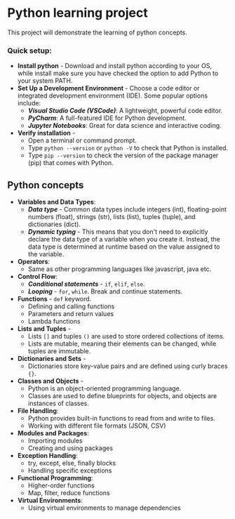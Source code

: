 # Python learning project
This project will demonstrate the learning of python concepts.

### Quick setup:
- **Install python** - Download and install python according to your OS, while install make sure you have checked the option to add Python to your system PATH.
- **Set Up a Development Environment** - Choose a code editor or integrated development environment (IDE). Some popular options include:
    - ***Visual Studio Code (VSCode)***: A lightweight, powerful code editor.
    - ***PyCharm***: A full-featured IDE for Python development.
    - ***Jupyter Notebooks***: Great for data science and interactive coding.
- **Verify installation** - 
  - Open a terminal or command prompt.
  - Type ```python --version``` or ```python -V``` to check that Python is    installed.
  - Type ```pip --version``` to check the version of the package manager (pip) that comes with Python. 

## Python concepts

- **Variables and Data Types**:
  - ***Data type*** - Common data types include integers (int), floating-point numbers (float), strings (str), lists (list), tuples (tuple), and dictionaries (dict).
  - ***Dynamic typing*** - This means that you don't need to explicitly declare the data type of a variable when you create it. Instead, the data type is determined at runtime based on the value assigned to the variable.
- **Operators**: 
  - Same as other programming languages like javascript, java etc.
- **Control Flow**:
  - ***Conditional statements*** - ```if```, ```elif```, ```else```.
  - ***Looping*** - ```for```, ```while```. Break and continue statements.
- **Functions** - ```def``` keyword.
  - Defining and calling functions
  - Parameters and return values
  - Lambda functions
- **Lists and Tuples** - 
  - Lists ```[]``` and tuples ```()``` are used to store ordered collections of items.
  - Lists are mutable, meaning their elements can be changed, while tuples are immutable.
- **Dictionaries and Sets** - 
  - Dictionaries store key-value pairs and are defined using curly braces ```{}```.
- **Classes and Objects** - 
  - Python is an object-oriented programming language.
  - Classes are used to define blueprints for objects, and objects are instances of classes.
- **File Handling**:
  - Python provides built-in functions to read from and write to files.
  - Working with different file formats (JSON, CSV)
- **Modules and Packages**:
  - Importing modules
  - Creating and using packages
- **Exception Handling**:
  - try, except, else, finally blocks
  - Handling specific exceptions
- **Functional Programming**:
  - Higher-order functions
  - Map, filter, reduce functions
- **Virtual Environments**:
  - Using virtual environments to manage dependencies
